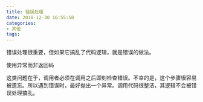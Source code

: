 ```yaml
---
title: 错误处理
date: 2018-12-30 16:55:58
categories:
- 其他
tags:
---
```

错误处理很重要，但如果它搞乱了代码逻辑，就是错误的做法。

使用异常而非返回码

这类问题在于，调用者必须在调用之后即刻检查错误。不幸的是，这个步骤很容易被遗忘。所以遇到错误时，最好抛出一个异常。调用代码很整洁，其逻辑不会被错误处理搞乱。
